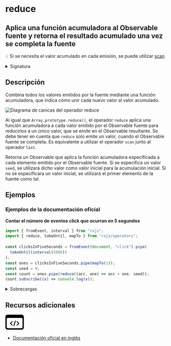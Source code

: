 # reduce

<h2 class="subtitle"> Aplica una función acumuladora al Observable fuente y retorna el resultado acumulado una vez se completa la fuente</h2>

💡 Si se necesita el valor acumulado en cada emisión, se puede utilizar [scan](/operators/transformation/scan)

<details>
<summary>Signatura</summary>

### Firma

`reduce<T, R>(accumulator: (acc: T | R, value: T, index?: number) => T | R, seed?: T | R): OperatorFunction<T, T | R>`

### Parámetros

<table>
<tr><td>accumulator</td><td>La función acumuladora que se llama por cada valor de la fuente.</td></tr>
<tr><td>seed</td><td>Opcional. El valor por defecto es <code>undefined</code>.
El valor de acumulación inicial.</td></tr>
</table>

### Retorna

`OperatorFunction<T, T | R>`: Un Observable que emite un solo valor, resutante de haber acumulado los valores emitidos por el Observable fuente.

</details>

## Descripción

Combina todos los valores emitidos por la fuente mediante una función acumuladora, que indica cómo unir cada nuevo valor al valor acumulado.

<img src="assets/images/marble-diagrams/mathematical-aggregate/" alt="Diagrama de canicas del operador reduce">

Al igual que `Array.prototype.reduce()`, el operador `reduce` aplica una función acumuladora a cada valor emitido por el Observable fuente para reducirlos a un único valor, que se emite en el Observable resultante. Se debe tener en cuenta que `reduce` solo emite un valor, cuando el Observable fuente se completa. Es equivalente a utilizar el operador `scan` junto al operador `last`.

Retorna un Observable que aplica la función acumuladora especificada a cada elemento emitido por el Observable fuente. Si se especifica un valor `seed`, se utilizará dicho valor como valor inicial para la acumulación inicial. Si no se especificara un valor inicial, se utilizará el primer elemento de la fuente como tal.

## Ejemplos

### Ejemplos de la documentación oficial

**Contar el número de eventos click que ocurran en 5 segundos**

```javascript
import { fromEvent, interval } from "rxjs";
import { reduce, takeUntil, mapTo } from "rxjs/operators";

const clicksInFiveSeconds = fromEvent(document, "click").pipe(
  takeUntil(interval(5000))
);
const ones = clicksInFiveSeconds.pipe(mapTo(1));
const seed = 0;
const count = ones.pipe(reduce((acc, one) => acc + one, seed));
count.subscribe((x) => console.log(x));
```

<details>
<summary>Sobrecargas</summary>
<div class="overload-container">

<div class="overload-section">

### Firma

`reduce(accumulator: (acc: R, value: T, index: number) => R, seed: R): OperatorFunction<T, R>`

### Parámetros

<table>
<tr><td>accumulator</td><td>Tipo: <code>(acc: R, value: T, index: number) => R</code>.</td></tr>
<tr><td>seed</td><td>Tipo: <code>R</code>.</td></tr>
</table>

### Retorna

`OperatorFunction<T, R>`

</div>

<div class="overload-section">

### Firma

`reduce(accumulator: (acc: T, value: T, index: number) => T, seed?: T): MonoTypeOperatorFunction<T>`

### Parámetros

<table>
<tr><td>accumulator</td><td>Tipo: <code>(acc: T, value: T, index: number) => T</code>.</td></tr>
<tr><td>seed</td><td>Opcional. El valor por defecto es <code>undefined</code>.
Tipo: <code>T</code>.</td></tr>
</table>

### Retorna

`MonoTypeOperatorFunction<T>`

</div>

<div class="overload-section">

### Firma

`reduce(accumulator: (acc: R, value: T, index: number) => R): OperatorFunction<T, R>`

### Parámetros

<table>
<tr><td>accumulator</td><td>Tipo: <code>(acc: R, value: T, index: number) => R</code>.</td></tr>
</table>

### Retorna

`OperatorFunction<T, R>`

</div>

</div>
</details>

<div class="additional-section">

## Recursos adicionales

<a target="_blank" href="https://github.com/ReactiveX/rxjs/blob/master/src/internal/operators/reduce.ts">
<img src="assets/icons/source-code.png" alt="Source code">
</a>
</div>

- <a target="_blank" href="https://rxjs.dev/api/operators/reduce">Documentación oficial en inglés</a>
